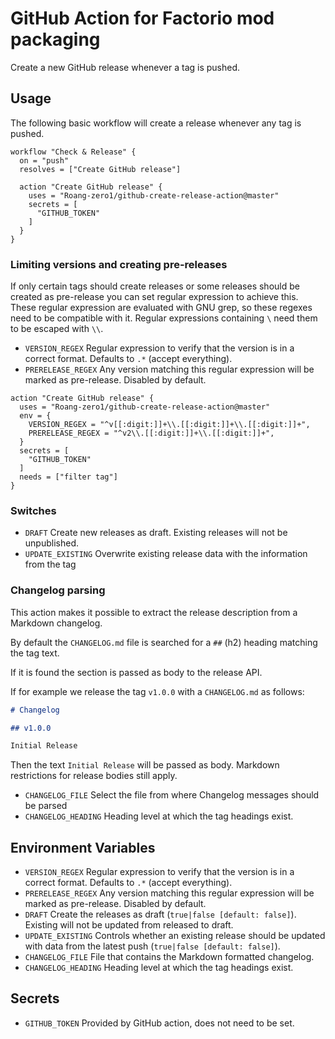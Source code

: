 # GitHub Action for Factorio mod packaging

Create a new GitHub release whenever a tag is pushed.

## Usage

The following basic workflow will create a release whenever any tag is pushed.

```github-actions
workflow "Check & Release" {
  on = "push"
  resolves = ["Create GitHub release"]

  action "Create GitHub release" {
    uses = "Roang-zero1/github-create-release-action@master"
    secrets = [
      "GITHUB_TOKEN"
    ]
  }
}
```

### Limiting versions and creating pre-releases

If only certain tags should create releases or some releases should be created as pre-release you can set regular expression to achieve this.
These regular expression are evaluated with GNU grep, so these regexes need to be compatible with it.
Regular expressions containing `\` need them to be escaped with `\\`.

* `VERSION_REGEX` Regular expression to verify that the version is in a correct format. Defaults to `.*` (accept everything).
* `PRERELEASE_REGEX` Any version matching this regular expression will be marked as pre-release. Disabled by default.

```github-actions
action "Create GitHub release" {
  uses = "Roang-zero1/github-create-release-action@master"
  env = {
    VERSION_REGEX = "^v[[:digit:]]+\\.[[:digit:]]+\\.[[:digit:]]+",
    PRERELEASE_REGEX = "^v2\\.[[:digit:]]+\\.[[:digit:]]+",
  }
  secrets = [
    "GITHUB_TOKEN"
  ]
  needs = ["filter tag"]
}

```

### Switches

* `DRAFT` Create new releases as draft. Existing releases will not be unpublished.
* `UPDATE_EXISTING` Overwrite existing release data with the information from the tag

### Changelog parsing

This action makes it possible to extract the release description from a Markdown changelog.

By default the `CHANGELOG.md` file is searched for a `##` (h2) heading matching the tag text.

If it is found the section is passed as body to the release API.

If for example we release the tag `v1.0.0` with a `CHANGELOG.md` as follows:

```Markdown
# Changelog

## v1.0.0

Initial Release
```

Then the text `Initial Release` will be passed as body.
Markdown restrictions for release bodies still apply.

* `CHANGELOG_FILE` Select the file from where Changelog messages should be parsed
* `CHANGELOG_HEADING` Heading level at which the tag headings exist.

## Environment Variables

* `VERSION_REGEX` Regular expression to verify that the version is in a correct format. Defaults to `.*` (accept everything).
* `PRERELEASE_REGEX` Any version matching this regular expression will be marked as pre-release. Disabled by default.
* `DRAFT` Create the releases as draft (`true|false [default: false]`). Existing will not be updated from released to draft.
* `UPDATE_EXISTING` Controls whether an existing release should be updated with data from the latest push (`true|false [default: false]`).
* `CHANGELOG_FILE` File that contains the Markdown formatted changelog.
* `CHANGELOG_HEADING` Heading level at which the tag headings exist.

## Secrets

* `GITHUB_TOKEN` Provided by GitHub action, does not need to be set.
